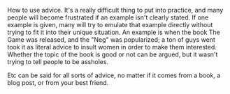 ---
---

How to use advice. It's a really difficult thing to put into practice, and many people will become frustrated if an example isn't clearly stated. If one example is given, many will try to emulate that example directly without trying to fit it into their unique situation. An example is when the book The Game was released, and the "Neg" was popularized; a ton of guys went took it as literal advice to insult women in order to make them interested. Whether the topic of the book is good or not can be argued, but it wasn't trying to tell people to be assholes.

Etc can be said for all sorts of advice, no matter if it comes from a book, a blog post, or from your best friend.